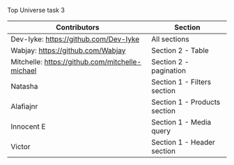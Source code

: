 Top Universe task 3

|            Contributors                |   Section    |
| -------------------------------------- | ------------ |
| Dev-Iyke: https://github.com/Dev-Iyke  | All sections |
| Wabjay: https://github.com/Wabjay      |  Section 2 - Table   |
| Mitchelle: https://github.com/mitchelle-michael      |  Section 2 - pagination   |
| Natasha      | Section 1 - Filters section   |
| Alafiajnr   |  Section 1 - Products section   |
| Innocent E   | Section 1 - Media query   |
| Victor     | Section 1 - Header section   |



